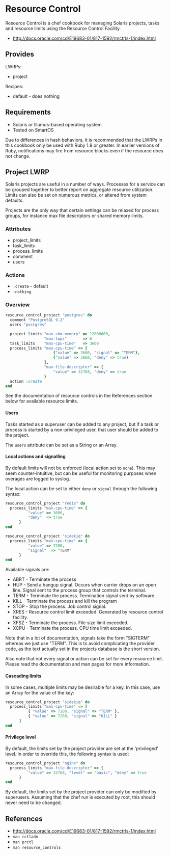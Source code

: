 Resource Control
================

Resource Control is a chef cookbook for managing Solaris projects, tasks and resource
limits using the Resource Control Facility.

* http://docs.oracle.com/cd/E19683-01/817-1592/rmctrls-1/index.html

## Provides

LWRPs:
* project

Recipes:
* default - does nothing

## Requirements

* Solaris or Illumos-based operating system
* Tested on SmartOS

Due to differences in hash behaviors, it is recommended that the LWRPs in this cookbook
only be used with Ruby 1.9 or greater. In earlier versions of Ruby, notifications may
fire from resource blocks even if the resource does not change.

## Project LWRP

Solaris projects are useful in a number of ways. Processes for a service can be grouped together
to better report on aggregate resource utilization. Limits can also be set on numerous metrics,
or altered from system defaults.

Projects are the only way that certain settings can be relaxed for process groups, for instance
max file descriptors or shared memory limits.

### Attributes

* project_limits
* task_limits
* process_limits
* comment
* users

### Actions

* `:create` - default
* `:nothing`

### Overview

```ruby
resource_control_project "postgres" do
  comment "PostgreSQL 9.2"
  users "postgres"

  project_limits "max-shm-memory" => 12000000,
                 "max-lwps"       => 6
  task_limits    "max-cpu-time"   => 3600
  process_limits "max-cpu-time" => [
                     {"value" => 3600, "signal" => "TERM"},
                     {"value" => 3660, "deny" => true}
                 ],
                 "max-file-descriptor" => {
                     "value" => 32768, "deny" => true
                 }
  action :create
end
```

See the documentation of resource controls in the References section below for available
resource limits.

#### Users

Tasks started as a superuser can be added to any project, but if a task or process is started
by a non-privileged user, that user should be added to the project.

The `users` attribute can be set as a String or an Array.

#### Local actions and signalling

By default limits will not be enforced (local action set to `none`). This may seem
counter-intuitive, but can be useful for monitoring purposes when overages are logged
to syslog.

The local action can be set to either `deny` or `signal` through the following syntax:

```ruby
resource_control_project "redis" do
  process_limits "max-cpu-time" => {
          "value" => 3600,
          "deny"  => true
      }
end
```

```ruby
resource_control_project "sidekiq" do
  process_limits "max-cpu-time" => {
          "value" => 7200,
          "signal"  => "TERM"
      }
end
```

Available signals are:

* ABRT - Terminate the process
* HUP - Send a hangup signal. Occurs when carrier drops on an open line. Signal sent to the process group that controls the terminal.
* TERM - Terminate the process. Termination signal sent by software.
* KILL - Terminate the process and kill the program
* STOP - Stop the process. Job control signal.
* XRES - Resource control limit exceeded. Generated by resource control facility.
* XFSZ - Terminate the process. File size limit exceeded.
* XCPU - Terminate the process. CPU time limit exceeded.

Note that in a lot of documentation, signals take the form "SIGTERM" whereas we just
use "TERM". This is to avoid complicating the provider code, as the text actually set in
the projects database is the short version.

Also note that not every signal or action can be set for every resource limit. Please read the documentation
and man pages for more information.

#### Cascading limits

In some cases, multiple limits may be desirable for a key. In this case, use an Array for the value
of the key:

```ruby
resource_control_project "sidekiq" do
  process_limits "max-cpu-time" => [
          { "value" => 7200, "signal" => "TERM" },
          { "value" => 7260, "signal" => "KILL" }
      ]
end
```

#### Privilege level

By default, the limits set by the project provider are set at the
'privileged' level. In order to override this, the following syntax is
used:

```ruby
resource_control_project "nginx" do
  process_limits "max-file-descriptor" => {
          "value" => 32768, "level" => "basic", "deny" => true
      }
end
```

By default, the limits set by the project provider can only be modified by superusers. Assuming
that the chef run is executed by root, this should never need to be changed.

## References

* http://docs.oracle.com/cd/E19683-01/817-1592/rmctrls-1/index.html
* `man rctladm`
* `man prctl`
* `man resource_controls`

